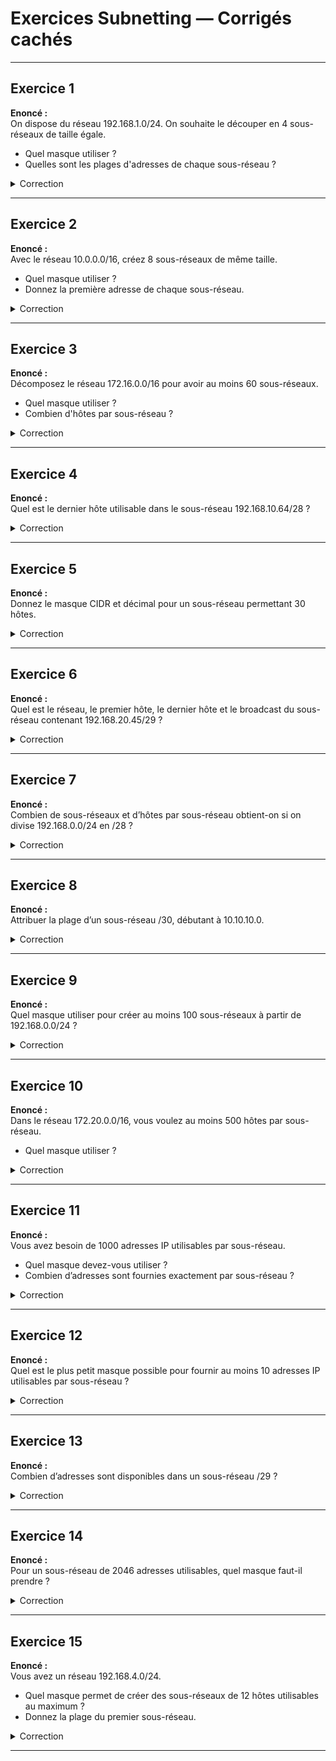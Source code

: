 # Exercices Subnetting — Corrigés cachés

---

## Exercice 1  
**Enoncé :**  
On dispose du réseau 192.168.1.0/24. On souhaite le découper en 4 sous-réseaux de taille égale.  
- Quel masque utiliser ?  
- Quelles sont les plages d'adresses de chaque sous-réseau ?

<details>
<summary>Correction</summary>

- 4 sous-réseaux → 2 bits à emprunter : /24 + 2 = /26 → 255.255.255.192  
- Taille de chaque sous-réseau : 64 adresses (62 utilisables)
- Plages :
  - 192.168.1.0/26 : 192.168.1.1 – 192.168.1.62 / Broadcast : 192.168.1.63
  - 192.168.1.64/26 : 192.168.1.65 – 192.168.1.126 / Broadcast : 192.168.1.127
  - 192.168.1.128/26 : 192.168.1.129 – 192.168.1.190 / Broadcast : 192.168.1.191
  - 192.168.1.192/26 : 192.168.1.193 – 192.168.1.254 / Broadcast : 192.168.1.255

</details>

---

## Exercice 2  
**Enoncé :**  
Avec le réseau 10.0.0.0/16, créez 8 sous-réseaux de même taille.  
- Quel masque utiliser ?  
- Donnez la première adresse de chaque sous-réseau.

<details>
<summary>Correction</summary>

- 8 sous-réseaux → 3 bits empruntés → /16+3 = /19 → 255.255.224.0  
- Plage de chaque sous-réseau : 8192 adresses  
- Début des sous-réseaux :
  - 10.0.0.0/19
  - 10.0.32.0/19
  - 10.0.64.0/19
  - 10.0.96.0/19
  - 10.0.128.0/19
  - 10.0.160.0/19
  - 10.0.192.0/19
  - 10.0.224.0/19

</details>

---

## Exercice 3  
**Enoncé :**  
Décomposez le réseau 172.16.0.0/16 pour avoir au moins 60 sous-réseaux.  
- Quel masque utiliser ?  
- Combien d'hôtes par sous-réseau ?

<details>
<summary>Correction</summary>

- 60 sous-réseaux → 2⁶ = 64, donc 6 bits à emprunter → /16+6 = /22 → 255.255.252.0  
- Nombre d'hôtes : 2⁽³²⁻²²⁾ – 2 = 1022 hôtes par sous-réseau

</details>

---

## Exercice 4  
**Enoncé :**  
Quel est le dernier hôte utilisable dans le sous-réseau 192.168.10.64/28 ?

<details>
<summary>Correction</summary>

- /28 → 16 adresses, plage : 192.168.10.64 à 192.168.10.79  
- Broadcast : 192.168.10.79  
- Dernier hôte utilisable : 192.168.10.78

</details>

---

## Exercice 5  
**Enoncé :**  
Donnez le masque CIDR et décimal pour un sous-réseau permettant 30 hôtes.

<details>
<summary>Correction</summary>

- 30 hôtes → 2⁵ – 2 = 30 ⇒ il faut 5 bits pour les hôtes  
- Masque : 32–5 = 27 ⇒ /27 ⇒ 255.255.255.224

</details>

---

## Exercice 6  
**Enoncé :**  
Quel est le réseau, le premier hôte, le dernier hôte et le broadcast du sous-réseau contenant 192.168.20.45/29 ?

<details>
<summary>Correction</summary>

- /29 → incrément de 8 : 192.168.20.40 à 192.168.20.47  
- Réseau : 192.168.20.40  
- Premier hôte : 192.168.20.41  
- Dernier hôte : 192.168.20.46  
- Broadcast : 192.168.20.47

</details>

---

## Exercice 7  
**Enoncé :**  
Combien de sous-réseaux et d’hôtes par sous-réseau obtient-on si on divise 192.168.0.0/24 en /28 ?

<details>
<summary>Correction</summary>

- /28 → 4 bits empruntés (28-24=4) → 2⁴=16 sous-réseaux  
- Hôtes : 2⁴ – 2 = 14 hôtes par sous-réseau

</details>

---

## Exercice 8  
**Enoncé :**  
Attribuer la plage d’un sous-réseau /30, débutant à 10.10.10.0.

<details>
<summary>Correction</summary>

- /30 → incrément de 4 : 10.10.10.0 à 10.10.10.3  
- Réseau : 10.10.10.0  
- Premier hôte : 10.10.10.1  
- Dernier hôte : 10.10.10.2  
- Broadcast : 10.10.10.3

</details>

---

## Exercice 9  
**Enoncé :**  
Quel masque utiliser pour créer au moins 100 sous-réseaux à partir de 192.168.0.0/24 ?

<details>
<summary>Correction</summary>

- 100 sous-réseaux → 2⁷ = 128 → 7 bits à emprunter  
- /24+7 = /31, mais /31 n’est pas utilisable en pratique, donc /31 pour point-à-point, sinon /31 donne 0 hôtes utilisables.  
- Pour au moins 100 sous-réseaux avec hôtes : /31 trop petit, prendre /30 (6 bits), 2⁶=64, pas assez.  
- Pour 128 sous-réseaux : /31, mais pour des réseaux avec 2 hôtes, utiliser /30  
- Pour 100 sous-réseaux : /30 (255.255.255.252) → 64 sous-réseaux de 2 hôtes, donc ce n’est pas possible avec /24 pour 100 sous-réseaux d’au moins 2 hôtes.  
- **Réponse attendue :** /31 (255.255.255.254) pour liens point-à-point, sinon /30 (255.255.255.252) pour 62 sous-réseaux de 2 hôtes.

</details>

---

## Exercice 10  
**Enoncé :**  
Dans le réseau 172.20.0.0/16, vous voulez au moins 500 hôtes par sous-réseau.  
- Quel masque utiliser ?

<details>
<summary>Correction</summary>

- 500 hôtes → 2⁹ – 2 = 510, donc il faut 9 bits pour les hôtes  
- Masque : 32–9 = 23 ⇒ /23 ⇒ 255.255.254.0

</details>

---

## Exercice 11  
**Enoncé :**  
Vous avez besoin de 1000 adresses IP utilisables par sous-réseau.  
- Quel masque devez-vous utiliser ?  
- Combien d’adresses sont fournies exactement par sous-réseau ?

<details>
<summary>Correction</summary>

- 1000 adresses → 2^10 = 1024 (1022 utilisables)  
- Masque : 32–10 = 22 ⇒ /22 ⇒ 255.255.252.0  
- Nombre exact d’adresses utilisables : 1022

</details>

---

## Exercice 12  
**Enoncé :**  
Quel est le plus petit masque possible pour fournir au moins 10 adresses IP utilisables par sous-réseau ?

<details>
<summary>Correction</summary>

- 10 adresses → 2^4 = 16 (14 utilisables)  
- Masque : 32–4 = 28 ⇒ /28 ⇒ 255.255.255.240

</details>

---

## Exercice 13  
**Enoncé :**  
Combien d’adresses sont disponibles dans un sous-réseau /29 ?

<details>
<summary>Correction</summary>

- /29 → 32–29 = 3 bits pour les hôtes → 2^3 = 8 adresses totales  
- Adresses utilisables : 8–2 = 6

</details>

---

## Exercice 14  
**Enoncé :**  
Pour un sous-réseau de 2046 adresses utilisables, quel masque faut-il prendre ?

<details>
<summary>Correction</summary>

- 2046 → 2^11 = 2048 (2046 utilisables)  
- Masque : 32–11 = 21 ⇒ /21 ⇒ 255.255.248.0

</details>

---

## Exercice 15  
**Enoncé :**  
Vous avez un réseau 192.168.4.0/24.  
- Quel masque permet de créer des sous-réseaux de 12 hôtes utilisables au maximum ?  
- Donnez la plage du premier sous-réseau.

<details>
<summary>Correction</summary>

- 12 hôtes → 2^4 = 16 (14 utilisables)  
- Masque : /28 ⇒ 255.255.255.240  
- Premier sous-réseau :  
  - 192.168.4.0/28 :  
    - Réseau : 192.168.4.0  
    - Hôtes : 192.168.4.1 – 192.168.4.14  
    - Broadcast : 192.168.4.15

</details>

---